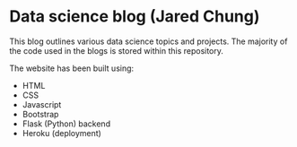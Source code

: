 # Data science blog (Jared Chung)

This blog outlines various data science topics and projects. The majority of the code used in the blogs is stored within this repository.

The website has been built using:
* HTML
* CSS
* Javascript
* Bootstrap
* Flask (Python) backend
* Heroku (deployment)
